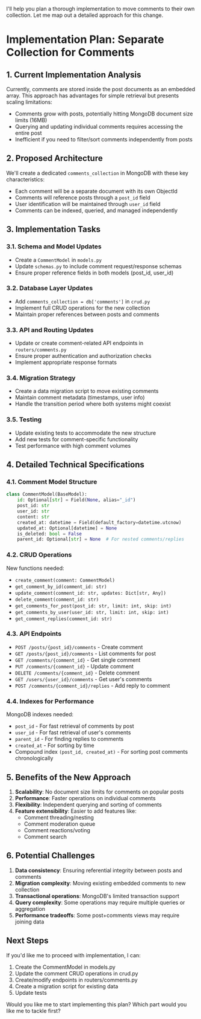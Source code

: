 I'll help you plan a thorough implementation to move comments to their own collection. Let me map out a detailed approach for this change.

# Implementation Plan: Separate Collection for Comments

## 1. Current Implementation Analysis

Currently, comments are stored inside the post documents as an embedded array. This approach has advantages for simple retrieval but presents scaling limitations:

- Comments grow with posts, potentially hitting MongoDB document size limits (16MB)
- Querying and updating individual comments requires accessing the entire post
- Inefficient if you need to filter/sort comments independently from posts

## 2. Proposed Architecture

We'll create a dedicated `comments_collection` in MongoDB with these key characteristics:

- Each comment will be a separate document with its own ObjectId
- Comments will reference posts through a `post_id` field
- User identification will be maintained through `user_id` field
- Comments can be indexed, queried, and managed independently

## 3. Implementation Tasks

### 3.1. Schema and Model Updates
- Create a `CommentModel` in `models.py`
- Update `schemas.py` to include comment request/response schemas
- Ensure proper reference fields in both models (post_id, user_id)

### 3.2. Database Layer Updates
- Add `comments_collection = db['comments']` in `crud.py`
- Implement full CRUD operations for the new collection
- Maintain proper references between posts and comments

### 3.3. API and Routing Updates
- Update or create comment-related API endpoints in `routers/comments.py`
- Ensure proper authentication and authorization checks
- Implement appropriate response formats

### 3.4. Migration Strategy
- Create a data migration script to move existing comments
- Maintain comment metadata (timestamps, user info)
- Handle the transition period where both systems might coexist

### 3.5. Testing
- Update existing tests to accommodate the new structure
- Add new tests for comment-specific functionality
- Test performance with high comment volumes

## 4. Detailed Technical Specifications

### 4.1. Comment Model Structure
```python
class CommentModel(BaseModel):
    id: Optional[str] = Field(None, alias="_id")
    post_id: str
    user_id: str
    content: str
    created_at: datetime = Field(default_factory=datetime.utcnow)
    updated_at: Optional[datetime] = None
    is_deleted: bool = False
    parent_id: Optional[str] = None  # For nested comments/replies
```

### 4.2. CRUD Operations
New functions needed:
- `create_comment(comment: CommentModel)`
- `get_comment_by_id(comment_id: str)`
- `update_comment(comment_id: str, updates: Dict[str, Any])`
- `delete_comment(comment_id: str)`
- `get_comments_for_post(post_id: str, limit: int, skip: int)`
- `get_comments_by_user(user_id: str, limit: int, skip: int)`
- `get_comment_replies(comment_id: str)`

### 4.3. API Endpoints
- `POST /posts/{post_id}/comments` - Create comment
- `GET /posts/{post_id}/comments` - List comments for post
- `GET /comments/{comment_id}` - Get single comment
- `PUT /comments/{comment_id}` - Update comment
- `DELETE /comments/{comment_id}` - Delete comment
- `GET /users/{user_id}/comments` - Get user's comments
- `POST /comments/{comment_id}/replies` - Add reply to comment

### 4.4. Indexes for Performance
MongoDB indexes needed:
- `post_id` - For fast retrieval of comments by post
- `user_id` - For fast retrieval of user's comments
- `parent_id` - For finding replies to comments
- `created_at` - For sorting by time
- Compound index `(post_id, created_at)` - For sorting post comments chronologically

## 5. Benefits of the New Approach

1. **Scalability**: No document size limits for comments on popular posts
2. **Performance**: Faster operations on individual comments
3. **Flexibility**: Independent querying and sorting of comments
4. **Feature extensibility**: Easier to add features like:
   - Comment threading/nesting
   - Comment moderation queue
   - Comment reactions/voting
   - Comment search

## 6. Potential Challenges

1. **Data consistency**: Ensuring referential integrity between posts and comments
2. **Migration complexity**: Moving existing embedded comments to new collection
3. **Transactional operations**: MongoDB's limited transaction support
4. **Query complexity**: Some operations may require multiple queries or aggregation
5. **Performance tradeoffs**: Some post+comments views may require joining data

## Next Steps

If you'd like me to proceed with implementation, I can:
1. Create the CommentModel in models.py
2. Update the comment CRUD operations in crud.py
3. Create/modify endpoints in routers/comments.py
4. Create a migration script for existing data
5. Update tests

Would you like me to start implementing this plan? Which part would you like me to tackle first?